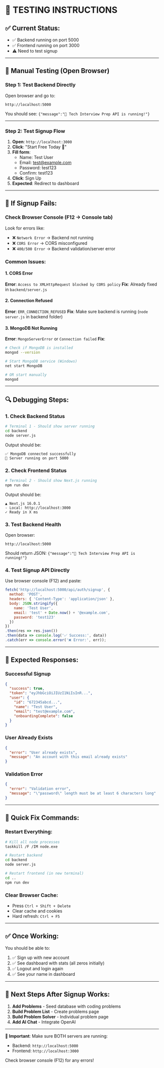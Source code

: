 # 🧪 **TESTING INSTRUCTIONS**

## ✅ Current Status:
- ✅ Backend running on port 5000
- ✅ Frontend running on port 3000  
- ⚠️ Need to test signup

---

## 🎯 **Manual Testing (Open Browser)**

### **Step 1: Test Backend Directly**
Open browser and go to:
```
http://localhost:5000
```
You should see: `{"message":"🚀 Tech Interview Prep API is running!"}`

---

### **Step 2: Test Signup Flow**

1. **Open**: `http://localhost:3000`
2. **Click**: "Start Free Today 🚀"
3. **Fill form**:
   - Name: Test User
   - Email: test@example.com  
   - Password: test123
   - Confirm: test123
4. **Click**: Sign Up
5. **Expected**: Redirect to dashboard

---

## 🐛 **If Signup Fails:**

### **Check Browser Console** (F12 → Console tab)
Look for errors like:
- ❌ `Network Error` → Backend not running
- ❌ `CORS Error` → CORS misconfigured
- ❌ `400/500 Error` → Backend validation/server error

### **Common Issues:**

#### **1. CORS Error**
**Error**: `Access to XMLHttpRequest blocked by CORS policy`
**Fix**: Already fixed in `backend/server.js`

#### **2. Connection Refused**
**Error**: `ERR_CONNECTION_REFUSED`
**Fix**: Make sure backend is running (`node server.js` in backend folder)

#### **3. MongoDB Not Running**
**Error**: `MongoServerError` or `Connection failed`
**Fix**: 
```bash
# Check if MongoDB is installed
mongod --version

# Start MongoDB service (Windows)
net start MongoDB

# OR start manually
mongod
```

---

## 🔍 **Debugging Steps:**

### **1. Check Backend Status**
```bash
# Terminal 1 - Should show server running
cd backend
node server.js
```
Output should be:
```
✅ MongoDB connected successfully
🚀 Server running on port 5000
```

### **2. Check Frontend Status**  
```bash
# Terminal 2 - Should show Next.js running
npm run dev
```
Output should be:
```
▲ Next.js 16.0.1
- Local: http://localhost:3000
✓ Ready in X ms
```

### **3. Test Backend Health**
Open browser:
```
http://localhost:5000
```
Should return JSON: `{"message":"🚀 Tech Interview Prep API is running!"}`

### **4. Test Signup API Directly**
Use browser console (F12) and paste:
```javascript
fetch('http://localhost:5000/api/auth/signup', {
  method: 'POST',
  headers: { 'Content-Type': 'application/json' },
  body: JSON.stringify({
    name: 'Test User',
    email: 'test' + Date.now() + '@example.com',
    password: 'test123'
  })
})
.then(res => res.json())
.then(data => console.log('✅ Success:', data))
.catch(err => console.error('❌ Error:', err));
```

---

## 📝 **Expected Responses:**

### **Successful Signup**
```json
{
  "success": true,
  "token": "eyJhbGciOiJIUzI1NiIsInR...",
  "user": {
    "id": "672345abcd...",
    "name": "Test User",
    "email": "test@example.com",
    "onboardingComplete": false
  }
}
```

### **User Already Exists**
```json
{
  "error": "User already exists",
  "message": "An account with this email already exists"
}
```

### **Validation Error**
```json
{
  "error": "Validation error",
  "message": "\"password\" length must be at least 6 characters long"
}
```

---

## 🚀 **Quick Fix Commands:**

### **Restart Everything:**
```bash
# Kill all node processes
taskkill /F /IM node.exe

# Restart backend
cd backend
node server.js

# Restart frontend (in new terminal)
cd ..
npm run dev
```

### **Clear Browser Cache:**
- Press `Ctrl + Shift + Delete`
- Clear cache and cookies
- Hard refresh: `Ctrl + F5`

---

## ✅ **Once Working:**

You should be able to:
1. ✅ Sign up with new account
2. ✅ See dashboard with stats (all zeros initially)
3. ✅ Logout and login again
4. ✅ See your name in dashboard

---

## 🎯 **Next Steps After Signup Works:**

1. **Add Problems** - Seed database with coding problems
2. **Build Problem List** - Create problems page
3. **Build Problem Solver** - Individual problem page
4. **Add AI Chat** - Integrate OpenAI

---

**🔴 Important**: Make sure BOTH servers are running:
- Backend: `http://localhost:5000` 
- Frontend: `http://localhost:3000`

Check browser console (F12) for any errors!
